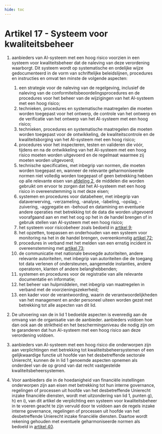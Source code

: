 ```yaml
---
hide: toc
---
```

# Artikel 17 - Systeem voor kwaliteitsbeheer

1. aanbieders van AI-systeem met een hoog risico voorzien in een systeem voor kwaliteitsbeheer dat de naleving van deze verordening waarborgt. Dit systeem wordt op systematische en ordelijke wijze gedocumenteerd in de vorm van schriftelijke beleidslijnen, procedures en instructies en omvat ten minste de volgende aspecten:

      1. een strategie voor de naleving van de regelgeving, inclusief de naleving van de conformiteitsbeoordelingsprocedures en de procedures voor het beheer van de wijzigingen van het AI-systeem met een hoog risico;
      2. technieken, procedures en systematische maatregelen die moeten worden toegepast voor het ontwerp, de controle van het ontwerp en de verificatie van het ontwerp van het AI-systeem met een hoog risico;
      3. technieken, procedures en systematische maatregelen die moeten worden toegepast voor de ontwikkeling, de kwaliteitscontrole en de kwaliteitsborging van het AI-systeem met een hoog risico;
      4. procedures voor het inspecteren, testen en valideren die vóór, tijdens en na de ontwikkeling van het AI-systeem met een hoog risico moeten worden uitgevoerd en de regelmaat waarmee zij moeten worden uitgevoerd;
      5. technische specificaties, met inbegrip van normen, die moeten worden toegepast en, wanneer de relevante geharmoniseerde normen niet volledig worden toegepast of geen betrekking hebben op alle relevante eisen van [afdeling 2](../afdeling-2/a8.md), de middelen die worden gebruikt om ervoor te zorgen dat het AI-systeem met een hoog risico in overeenstemming is met deze eisen;
      6. systemen en procedures voor databeheer, met inbegrip van dataverwerving, -verzameling, -analyse, -labeling, -opslag, -zuivering, -aggregatie en -behoud en datamining en eventuele andere operaties met betrekking tot de data die worden uitgevoerd voorafgaand aan en met het oog op het in de handel brengen of in gebruik stellen van AI-systeem met een hoog risico;
      7. het systeem voor risicobeheer zoals bedoeld in [artikel 9](../afdeling-2/a9.md);
      8. het opzetten, toepassen en onderhouden van een systeem voor monitoring na het in de handel brengen, overeenkomstig [artikel 72](../../hoofdstuk-9/afdeling-1/a72.md);
      9. procedures in verband met het melden van een ernstig incident in overeenstemming met [artikel 73](../../hoofdstuk-9/afdeling-2/a73.md);
      10. de communicatie met nationale bevoegde autoriteiten, andere relevante autoriteiten, met inbegrip van autoriteiten die de toegang tot data verlenen of ondersteunen, aangemelde instanties, andere operatoren, klanten of andere belanghebbenden;
      11. systemen en procedures voor de registratie van alle relevante documentatie en informatie;
      12. het beheer van hulpmiddelen, met inbegrip van maatregelen in verband met de voorzieningszekerheid;
      13. een kader voor de verantwoording, waarin de verantwoordelijkheden van het management en ander personeel uiteen worden gezet met betrekking tot alle aspecten van dit lid.

2. De uitvoering van de in lid 1 bedoelde aspecten is evenredig aan de omvang van de organisatie van de aanbieder. aanbieders voldoen hoe dan ook aan de striktheid en het beschermingsniveau die nodig zijn om te garanderen dat hun AI-systeem met een hoog risico aan deze verordening voldoen.

3. aanbieders van AI-systeem met een hoog risico die onderworpen zijn aan verplichtingen met betrekking tot kwaliteitsbeheersystemen of een gelijkwaardige functie uit hoofde van het desbetreffende sectorale Unierecht, kunnen de in lid 1 genoemde aspecten opnemen als onderdeel van de op grond van dat recht vastgestelde kwaliteitsbeheersystemen.

4. Voor aanbieders die in de hoedanigheid van financiële instellingen onderworpen zijn aan eisen met betrekking tot hun interne governance, regelingen of processen uit hoofde van het desbetreffende Unierecht inzake financiële diensten, wordt met uitzondering van lid 1, punten g), h) en i), van dit artikel de verplichting een systeem voor kwaliteitsbeheer in te voeren geacht te zijn vervuld door te voldoen aan de regels inzake interne governance, regelingen of processen uit hoofde van het desbetreffende Unierecht inzake financiële diensten. Daartoe wordt rekening gehouden met eventuele geharmoniseerde normen als bedoeld in [artikel 40](../afdeling-5/a40.md).

